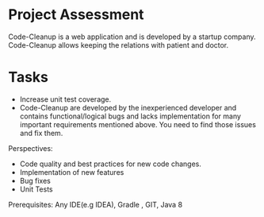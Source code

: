 # Project Assessment

Code-Cleanup is a web application and is developed by a startup company. Code-Cleanup allows keeping the relations 
with patient and doctor.

# Tasks

* Increase unit test coverage.
* Code-Cleanup are developed by the inexperienced developer and contains functional/logical bugs and lacks 
implementation for many important requirements mentioned above. You need to find those issues and fix them.

Perspectives:
* Code quality and best practices for new code changes.
* Implementation of new features
* Bug fixes
* Unit Tests
    
Prerequisites: Any IDE(e.g IDEA), Gradle , GIT, Java 8